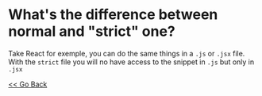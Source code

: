 # What's the difference between normal and "strict" one?

Take React for exemple, you can do the same things in a `.js` or `.jsx` file.</br>
With the `strict` file you will no have access to the snippet in `.js` but only in `.jsx`

<a href="/"><< Go Back</a>